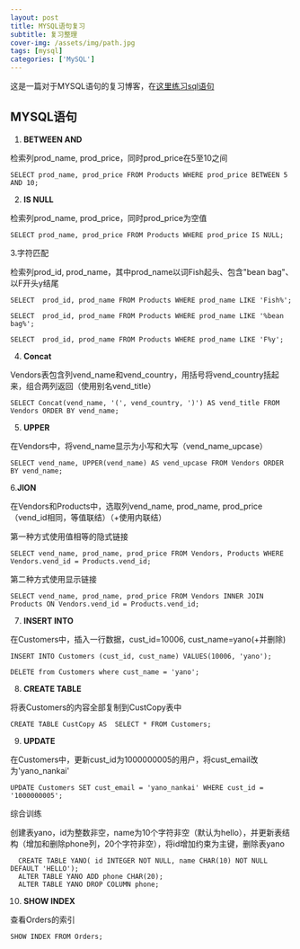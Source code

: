 ```yaml
---
layout: post
title: MYSQL语句复习
subtitle: 复习整理
cover-img: /assets/img/path.jpg
tags: [mysql]
categories: ['MySQL']
---
```


这是一篇对于MYSQL语句的复习博客，在[这里练习sql语句](https://www.sql-ex.ru/learn_exercises.php#answer_ref)

## MYSQL语句


1. **BETWEEN AND**


检索列prod_name, prod_price，同时prod_price在5至10之间


```SELECT prod_name, prod_price FROM Products WHERE prod_price BETWEEN 5 AND 10;```


2. **IS NULL**


检索列prod_name, prod_price，同时prod_price为空值


```SELECT prod_name, prod_price FROM Products WHERE prod_price IS NULL;```


3.字符匹配


检索列prod_id, prod_name，其中prod_name以词Fish起头、包含"bean bag"、以F开头y结尾


```SELECT  prod_id, prod_name FROM Products WHERE prod_name LIKE 'Fish%';```

```SELECT  prod_id, prod_name FROM Products WHERE prod_name LIKE '%bean bag%';```

```SELECT  prod_id, prod_name FROM Products WHERE prod_name LIKE 'F%y';```



4. **Concat**


Vendors表包含列vend_name和vend_country，用括号将vend_country括起来，组合两列返回（使用别名vend_title）


```SELECT Concat(vend_name, '(', vend_country, ')') AS vend_title FROM Vendors ORDER BY vend_name;```


5. **UPPER**


在Vendors中，将vend_name显示为小写和大写（vend_name_upcase）


```SELECT vend_name, UPPER(vend_name) AS vend_upcase FROM Vendors ORDER BY vend_name;```


6.**JION**


在Vendors和Products中，选取列vend_name, prod_name, prod_price（vend_id相同，等值联结）（+使用内联结）


第一种方式使用值相等的隐式链接


```SELECT vend_name, prod_name, prod_price FROM Vendors, Products WHERE Vendors.vend_id = Products.vend_id;```


第二种方式使用显示链接


```SELECT vend_name, prod_name, prod_price FROM Vendors INNER JOIN Products ON Vendors.vend_id = Products.vend_id;```


7. **INSERT INTO**


在Customers中，插入一行数据，cust_id=10006, cust_name=yano(+并删除)


```INSERT INTO Customers (cust_id, cust_name) VALUES(10006, 'yano');```


 ```DELETE from Customers where cust_name = 'yano';```
 
 
 8. **CREATE TABLE**
 
 
 将表Customers的内容全部复制到CustCopy表中


 ```CREATE TABLE CustCopy AS  SELECT * FROM Customers;```
 
 
 9. **UPDATE**
 
 
 在Customers中，更新cust_id为1000000005的用户，将cust_email改为'yano_nankai'


```UPDATE Customers SET cust_email = 'yano_nankai' WHERE cust_id = '1000000005';```


综合训练


创建表yano，id为整数非空，name为10个字符非空（默认为hello），并更新表结构（增加和删除phone列，20个字符非空），将id增加约束为主键，删除表yano


```
  CREATE TABLE YANO( id INTEGER NOT NULL, name CHAR(10) NOT NULL DEFAULT 'HELLO');
  ALTER TABLE YANO ADD phone CHAR(20);
  ALTER TABLE YANO DROP COLUMN phone;
```


10. **SHOW INDEX**


查看Orders的索引


```SHOW INDEX FROM Orders;```
